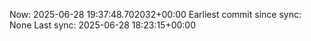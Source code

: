 Now: 2025-06-28 19:37:48.702032+00:00 Earliest commit since sync: None Last sync: 2025-06-28 18:23:15+00:00

